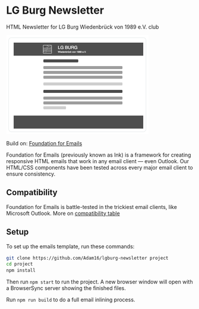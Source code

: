 # LG Burg Newsletter

HTML Newsletter for LG Burg Wiedenbrück von 1989 e.V. club

![tempalte preview](preview.png?raw=true "frontend")

Build on: [Foundation for Emails](http://foundation.zurb.com/emails)

Foundation for Emails (previously known as Ink) is a framework for creating responsive HTML emails that work in any email client &mdash; even Outlook. Our HTML/CSS components have been tested across every major email client to ensure consistency.

## Compatibility

Foundation for Emails is battle-tested in the trickiest email clients, like Microsoft Outlook. More on [compatibility table](http://foundation.zurb.com/emails/docs/compatibility.html)

## Setup 

To set up the emails template, run these commands:

```bash
git clone https://github.com/Adam16/lgburg-newsletter project
cd project
npm install
```

Then run `npm start` to run the project. A new browser window will open with a BrowserSync server showing the finished files.

Run `npm run build` to do a full email inlining process.
